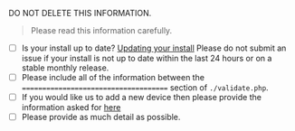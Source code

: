 DO NOT DELETE THIS INFORMATION.

> Please read this information carefully.

- [ ] Is your install up to date? [Updating your install](http://docs.librenms.org/General/Updating/)
      Please do not submit an issue if your install is not up to date within the last 24 hours or on a stable monthly release.
- [ ] Please include all of the information between the `====================================` section of `./validate.php`.
- [ ] If you would like us to add a new device then please provide the information asked for [here](http://docs.librenms.org/Support/FAQ/#faq20)
- [ ] Please provide as much detail as possible.
